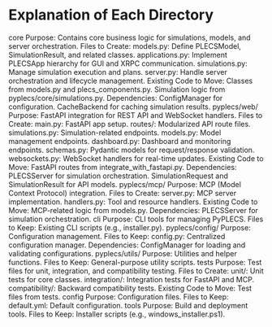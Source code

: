 # Explanation of Each Directory
core
Purpose: Contains core business logic for simulations, models, and server orchestration.
Files to Create:
models.py: Define PLECSModel, SimulationResult, and related classes.
applications.py: Implement PLECSApp hierarchy for GUI and XRPC communication.
simulations.py: Manage simulation execution and plans.
server.py: Handle server orchestration and lifecycle management.
Existing Code to Move:
Classes from models.py and plecs_components.py.
Simulation logic from pyplecs/core/simulations.py.
Dependencies:
ConfigManager for configuration.
CacheBackend for caching simulation results.
pyplecs/web/
Purpose: FastAPI integration for REST API and WebSocket handlers.
Files to Create:
main.py: FastAPI app setup.
routes/: Modularized API route files.
simulations.py: Simulation-related endpoints.
models.py: Model management endpoints.
dashboard.py: Dashboard and monitoring endpoints.
schemas.py: Pydantic models for request/response validation.
websockets.py: WebSocket handlers for real-time updates.
Existing Code to Move:
FastAPI routes from integrate_with_fastapi.py.
Dependencies:
PLECSServer for simulation orchestration.
SimulationRequest and SimulationResult for API models.
pyplecs/mcp/
Purpose: MCP (Model Context Protocol) integration.
Files to Create:
server.py: MCP server implementation.
handlers.py: Tool and resource handlers.
Existing Code to Move:
MCP-related logic from models.py.
Dependencies:
PLECSServer for simulation orchestration.
cli
Purpose: CLI tools for managing PyPLECS.
Files to Keep:
Existing CLI scripts (e.g., installer.py).
pyplecs/config/
Purpose: Configuration management.
Files to Keep:
config.py: Centralized configuration manager.
Dependencies:
ConfigManager for loading and validating configurations.
pyplecs/utils/
Purpose: Utilities and helper functions.
Files to Keep:
General-purpose utility scripts.
tests
Purpose: Test files for unit, integration, and compatibility testing.
Files to Create:
unit/: Unit tests for core classes.
integration/: Integration tests for FastAPI and MCP.
compatibility/: Backward compatibility tests.
Existing Code to Move:
Test files from tests.
config
Purpose: Configuration files.
Files to Keep:
default.yml: Default configuration.
tools
Purpose: Build and deployment tools.
Files to Keep:
Installer scripts (e.g., windows_installer.ps1).